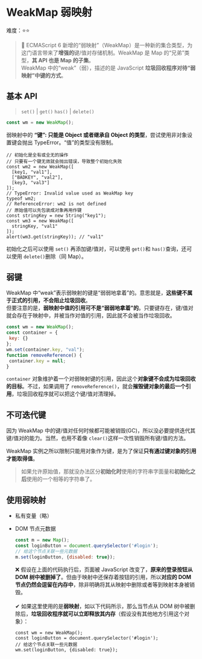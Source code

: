 # WeakMap 弱映射

难度：⭐️⭐️

> 💌 ECMAScript 6 新增的“弱映射”（WeakMap）是一种新的集合类型，为这门语言带来了**增强的**键/值对存储机制。WeakMap 是 Map 的“兄弟”类型，**其 API 也是 Map 的子集**。<br>
> WeakMap 中的“weak”（弱），描述的是 JavaScript **垃圾回收程序对待“弱映射”中键的方式**。

## 基本 API

> `set()` | `get()` `has()` | `delete()`

```js
const wm = new WeakMap();
```

弱映射中的 **“键”: 只能是 Object 或者继承自 Object 的类型**，尝试使用非对象设置键会抛出 TypeError。“值”的类型没有限制。

```js{5}
// 初始化是全有或全无的操作
// 只要有一个键无效就会抛出错误，导致整个初始化失败
const wm2 = new WeakMap([
  [key1, "val1"],
  ["BADKEY", "val2"],
  [key3, "val3"]
]);
// TypeError: Invalid value used as WeakMap key
typeof wm2;
// ReferenceError: wm2 is not defined
// 原始值可以先包装成对象再用作键
const stringKey = new String("key1");
const wm3 = new WeakMap([
  stringKey, "val1"
]);
alert(wm3.get(stringKey)); // "val1"
```

初始化之后可以使用 `set()` 再添加键/值对，可以使用 `get()`和 `has()`查询，还可以使用 `delete()`删除（同 Map）。

## 弱键

WeakMap 中“weak”表示弱映射的键是“弱弱地拿着”的。意思就是，**这些键不属于正式的引用，不会阻止垃圾回收**。<br>但要注意的是，**弱映射中值的引用可不是“弱弱地拿着”的**。只要键存在，键/值对就会存在于映射中，并被当作对值的引用，因此就不会被当作垃圾回收。

```js
const wm = new WeakMap();
const container = {
 key: {}
};
wm.set(container.key, "val");
function removeReference() {
 container.key = null;
}
```

`container` 对象维护着一个对弱映射键的引用，因此这个**对象键不会成为垃圾回收的目标**。不过，如果调用了 `removeReference()`，就会**摧毁键对象的最后一个引用**，垃圾回收程序就可以把这个键/值对清理掉。

## 不可迭代键

因为 WeakMap 中的键/值对任何时候都可能被销毁(GC)，所以没必要提供迭代其键/值对的能力。当然，也用不着像 `clear()`这样一次性销毁所有键/值的方法。

WeakMap 实例之所以限制只能用对象作为键，是为了保证**只有通过键对象的引用才能取得值**。

> 如果允许原始值，那就没办法区分**初始化时**使用的字符串字面量和**初始化之后**使用的一个相等的字符串了。

## 使用弱映射

- 私有变量（略）
- DOM 节点元数据

  ```js
  const m = new Map();
  const loginButton = document.querySelector('#login');
  // 给这个节点关联一些元数据
  m.set(loginButton, {disabled: true});
  ```

  ❌ 假设在上面的代码执行后，页面被 JavaScript 改变了，**原来的登录按钮从 DOM 树中被删掉了**。但由于映射中还保存着按钮的引用，所以**对应的 DOM 节点仍然会逗留在内存中**，除非明确将其从映射中删除或者等到映射本身被销毁。<br><br>
  ✔︎ 如果这里使用的是**弱映射**，如以下代码所示，那么当节点从 DOM 树中被删除后，**垃圾回收程序就可以立即释放其内存**（假设没有其他地方引用这个对象）：

  ```js{1}
  const wm = new WeakMap();
  const loginButton = document.querySelector('#login');
  // 给这个节点关联一些元数据
  wm.set(loginButton, {disabled: true});
  ```
